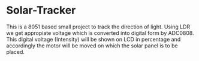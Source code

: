 # Solar-Tracker
This is a 8051 based small project to track the direction of light. Using LDR we get appropiate voltage which is converted into digital form by ADC0808. This digital voltage (Intensity) will be shown on LCD in percentage and  accordingly the motor will be moved on which the solar panel is to be placed.
